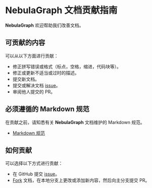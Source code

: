 # NebulaGraph 文档贡献指南

**NebulaGraph** 欢迎帮助我们改善文档。

## 可贡献的内容

可以从以下方面进行贡献：

- 修正拼写错误或格式（标点，空格，缩进，代码块等）。
- 修正或更新不适当或过时的描述。
- 提交新文档。
- 提交或解决文档 [issue][_issues]。
- 审阅他人提交的 PR。

## 必须遵循的 Markdown 规范

在贡献之前，请知悉有关 **NebulaGraph** 文档维护的 Markdown 规范。

- [Markdown 规范](https://github.com/DavidAnson/markdownlint/blob/master/doc/Rules.md)

## 如何贡献

可以选择以下方式进行贡献：

- 在 GitHub 提交 [issue][_issues]。
- [Fork](https://github.com/vesoft-inc/nebula-ent-docs/fork) 文档，在本地分支上更改或添加新内容，然后向主分支提交 PR。

[_issues]: https://github.com/vesoft-inc/nebula-ent-docs/issues
